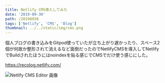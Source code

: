 ```yaml
---
title: Netlify CMS導入してみた
date: '2019-09-30'
path: /20190930
tags: ['Netlify', 'CMS', 'Blog']
thumbnail: ../../static/img/cms.png
---
```

個人ブログの書き込みをGitpod使っていたが立ち上がり遅かったり、スペース2個が何故か整形されて消えるなど面倒だったのでNetlifyCMSを導入してNetlifyでBuildされたほうにはnoindexを貼る感じでCMSでだけ使う感じにした。

<https://recolog.netlify.com/>

![Netlify CMS Editor 画像](/img/cms.png)
